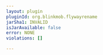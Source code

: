 ```yaml
---
layout: plugin
pluginId: org.blinkmob.flywayrename
jarSha1: INVALID
isJarAvailable: false
error: NONE
violations: []

---
```


